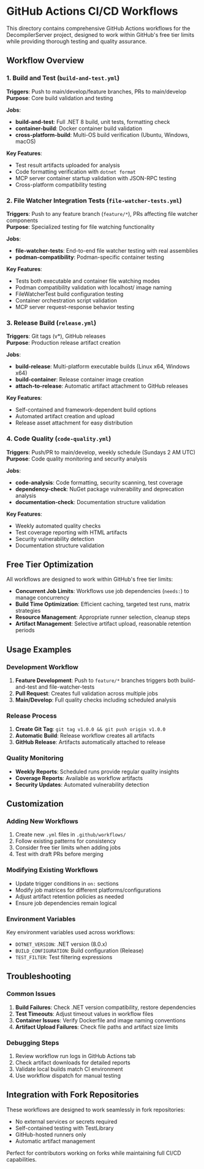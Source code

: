 # GitHub Actions CI/CD Workflows

This directory contains comprehensive GitHub Actions workflows for the DecompilerServer project, designed to work within GitHub's free tier limits while providing thorough testing and quality assurance.

## Workflow Overview

### 1. Build and Test (`build-and-test.yml`)
**Triggers**: Push to main/develop/feature branches, PRs to main/develop  
**Purpose**: Core build validation and testing

**Jobs**:
- **build-and-test**: Full .NET 8 build, unit tests, formatting check
- **container-build**: Docker container build validation
- **cross-platform-build**: Multi-OS build verification (Ubuntu, Windows, macOS)

**Key Features**:
- Test result artifacts uploaded for analysis
- Code formatting verification with `dotnet format`
- MCP server container startup validation with JSON-RPC testing
- Cross-platform compatibility testing

### 2. File Watcher Integration Tests (`file-watcher-tests.yml`)
**Triggers**: Push to any feature branch (`feature/*`), PRs affecting file watcher components  
**Purpose**: Specialized testing for file watching functionality

**Jobs**:
- **file-watcher-tests**: End-to-end file watcher testing with real assemblies
- **podman-compatibility**: Podman-specific container testing

**Key Features**:
- Tests both executable and container file watching modes
- Podman compatibility validation with localhost/ image naming
- FileWatcherTest build configuration testing
- Container orchestration script validation
- MCP server request-response behavior testing

### 3. Release Build (`release.yml`)
**Triggers**: Git tags (v*), GitHub releases  
**Purpose**: Production release artifact creation

**Jobs**:
- **build-release**: Multi-platform executable builds (Linux x64, Windows x64)
- **build-container**: Release container image creation
- **attach-to-release**: Automatic artifact attachment to GitHub releases

**Key Features**:
- Self-contained and framework-dependent build options
- Automated artifact creation and upload
- Release asset attachment for easy distribution

### 4. Code Quality (`code-quality.yml`)
**Triggers**: Push/PR to main/develop, weekly schedule (Sundays 2 AM UTC)  
**Purpose**: Code quality monitoring and security analysis

**Jobs**:
- **code-analysis**: Code formatting, security scanning, test coverage
- **dependency-check**: NuGet package vulnerability and deprecation analysis
- **documentation-check**: Documentation structure validation

**Key Features**:
- Weekly automated quality checks
- Test coverage reporting with HTML artifacts
- Security vulnerability detection
- Documentation structure validation

## Free Tier Optimization

All workflows are designed to work within GitHub's free tier limits:

- **Concurrent Job Limits**: Workflows use job dependencies (`needs:`) to manage concurrency
- **Build Time Optimization**: Efficient caching, targeted test runs, matrix strategies
- **Resource Management**: Appropriate runner selection, cleanup steps
- **Artifact Management**: Selective artifact upload, reasonable retention periods

## Usage Examples

### Development Workflow
1. **Feature Development**: Push to `feature/*` branches triggers both build-and-test and file-watcher-tests
2. **Pull Request**: Creates full validation across multiple jobs
3. **Main/Develop**: Full quality checks including scheduled analysis

### Release Process
1. **Create Git Tag**: `git tag v1.0.0 && git push origin v1.0.0`
2. **Automatic Build**: Release workflow creates all artifacts
3. **GitHub Release**: Artifacts automatically attached to release

### Quality Monitoring
- **Weekly Reports**: Scheduled runs provide regular quality insights
- **Coverage Reports**: Available as workflow artifacts
- **Security Updates**: Automated vulnerability detection

## Customization

### Adding New Workflows
1. Create new `.yml` files in `.github/workflows/`
2. Follow existing patterns for consistency
3. Consider free tier limits when adding jobs
4. Test with draft PRs before merging

### Modifying Existing Workflows
- Update trigger conditions in `on:` sections
- Modify job matrices for different platforms/configurations
- Adjust artifact retention policies as needed
- Ensure job dependencies remain logical

### Environment Variables
Key environment variables used across workflows:
- `DOTNET_VERSION`: .NET version (8.0.x)
- `BUILD_CONFIGURATION`: Build configuration (Release)
- `TEST_FILTER`: Test filtering expressions

## Troubleshooting

### Common Issues
1. **Build Failures**: Check .NET version compatibility, restore dependencies
2. **Test Timeouts**: Adjust timeout values in workflow files
3. **Container Issues**: Verify Dockerfile and image naming conventions
4. **Artifact Upload Failures**: Check file paths and artifact size limits

### Debugging Steps
1. Review workflow run logs in GitHub Actions tab
2. Check artifact downloads for detailed reports
3. Validate local builds match CI environment
4. Use workflow dispatch for manual testing

## Integration with Fork Repositories

These workflows are designed to work seamlessly in fork repositories:
- No external services or secrets required
- Self-contained testing with TestLibrary
- GitHub-hosted runners only
- Automatic artifact management

Perfect for contributors working on forks while maintaining full CI/CD capabilities.